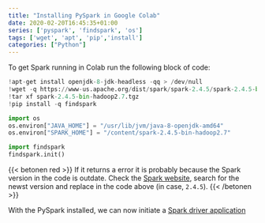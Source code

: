 ```yaml
---
title: "Installing PySpark in Google Colab"
date: 2020-02-20T16:45:35+01:00
series: ['pyspark', 'findspark', 'os']
tags: ['wget', 'apt', 'pip','install']
categories: ["Python"]
---
```


To get Spark running in Colab run the following block of code:

```python
!apt-get install openjdk-8-jdk-headless -qq > /dev/null
!wget -q https://www-us.apache.org/dist/spark/spark-2.4.5/spark-2.4.5-bin-hadoop2.7.tgz
!tar xf spark-2.4.5-bin-hadoop2.7.tgz
!pip install -q findspark

import os
os.environ["JAVA_HOME"] = "/usr/lib/jvm/java-8-openjdk-amd64"
os.environ["SPARK_HOME"] = "/content/spark-2.4.5-bin-hadoop2.7"

import findspark
findspark.init()
```
{{< betonen red >}}
If it returns a error it is probably because the Spark version in the code is outdate. Check the [Spark website](https://spark.apache.org/downloads.html), search for the newst version and replace in the code above (in case, `2.4.5`).
{{< /betonen >}}

With the PySpark installed, we can now initiate a [Spark driver application](/posts/python/create-a-sparkcontext)